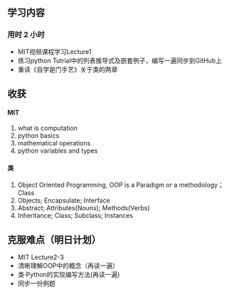 ## 学习内容
### 用时 2 小时
- MIT视频课程学习Lecture1
- 练习python Tutrial中的列表推导式及嵌套例子，编写一遍同步到GitHub上
- 重读《自学是门手艺》关于类的两章

## 收获

#### MIT
1. what is computation
2. python basics
3. mathematical operations
4. python variables and types

#### 类
1. Object Oriented Programming, OOP is a Paradigm or a methodology；Class
2. Objects; Encapsulate; Interface
3. Abstract; Attributes(Nouns); Methods(Verbs)
4. Inheritance; Class; Subclass; Instances



## 克服难点（明日计划）
- MIT Lecture2-3
- 清晰理解OOP中的概念（再读一遍）
- 类·Python的实现编写方法(再读一遍)
- 同步一份例题